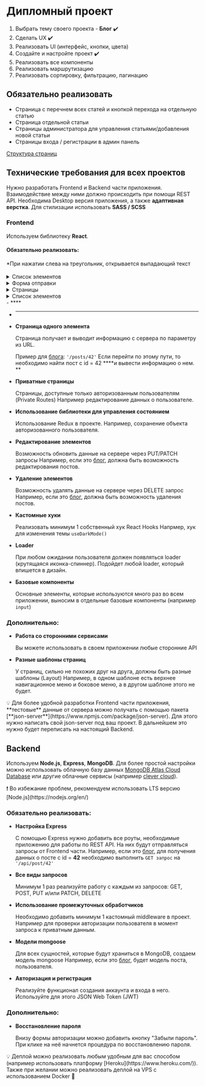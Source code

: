 <div>
  <h1>Дипломный проект</h1>
  <ol>
    <li>Выбрать тему своего проекта - <strong>Блог</strong> ✔️</li>
    <li>Сделать UX ✔️</li>
    <li>Реализовать UI (интерфейс, кнопки, цвета) </li>
    <li>Создайте и настройте проект ✔️</li>
    <li>Реализовать все компоненты</li>
    <li>Реализовать маршрутизацию</li>
    <li>Реализовать сортировку, фильтрацию, пагинацию</li>
  </ol>
  
  <h2>Обязательно реализовать</h2>
  <ul>
    <li>Страница с перечнем всех статей и кнопкой перехода на отдельную статью</li>
    <li>Страница отдельной статьи</li>
    <li>Страницы администратора для управления статьями/добавления новой статьи</li>
    <li>Страницы входа / регистрации в админ панель</li>
  </ul>
  
  <a href="https://cutt.ly/qNmIRYg">Структура страниц</a>
</div>
<div>
  <h2>Технические требования для всех проектов</h2>
  <span>Нужно разработать Frontend и Backend части приложения. Взаимодействие между ними должно происходить при помощи REST API. Необходима Desktop версия   приложения, а также <strong>адаптивная верстка</strong>. Для стилизации использовать <strong>SASS / SCSS</strong></span>
  
  <h3>Frontend</h3>
  <span>Используем библиотеку <strong>React</strong>.</span>
  
  <h4>Обязательно реализовать:</h4>
  <span>*При нажатии слева на треугольник, открывается выпадающий текст</span>
  <br><br>
  <details>
    <summary>Список элементов</summary>
    <br>
    <span>Выводим минимум 1 список элементов, полученных от сервера через GET запрос</span>
  </details>
  <details>
    <summary>Форма отправки</summary>
    <br>
    <span>Всего минимум 3 страницы на сайте, реализованных с помощью React Router</span>
  </details>
  <details>
    <summary>Страницы</summary>
    <br>
    <span>Выводим минимум 1 список элементов, полученных от сервера через GET запрос</span>
  </details>
  <details>
    <summary>Список элементов</summary>
    <br>
    <span>Выводим минимум 1 список элементов, полученных от сервера через GET запрос</span>
  </details>    
- ****
    
    
    
- ****
    
    
    
- **Страница одного элемента**
    
    Страница получает и выводит информацию с сервера по параметру из URL. 
    
    Пример для [блога](https://www.notion.so/1-d85374ec5432468f82d7f17b89cd0eca): `'/posts/42'`
    Если перейти по этому пути, то необходимо найти пост с id = 42 ****и вывести информацию о нем. **
    
- **Приватные страницы**
    
    Страницы, доступные только авторизованным пользователям (Private Routes)
    Например редактирование данных о пользователе. 
    
- **Использование библиотеки для управления состоянием**
    
    Использование Redux в проекте. 
    Например, сохранение объекта авторизованного пользователя.
    
- **Редактирование элементов**
    
    Возможность обновить данные на сервере через PUT/PATCH запросы
    Например, если это [блог](https://www.notion.so/1-d85374ec5432468f82d7f17b89cd0eca), должна быть возможность редактирования постов. 
    
- **Удаление элементов**
    
    Возможность удалять данные на сервере через DELETE запрос
    Например, если это [блог](https://www.notion.so/1-d85374ec5432468f82d7f17b89cd0eca), должна быть возможность удаления постов. 
    
- **Кастомные хуки**
    
    Реализовать минимум 1 собственный хук React Hooks
    Напрмер, хук для изменения темы `useDarkMode()`
    
- **Loader**
    
    При любом ожидании пользователя должен появляться loader (крутящаяся иконка-спиннер). Подойдет любой loader, который впишется в дизайн. 
    
- **Базовые компоненты**
    
    Основные элементы, которые используются много раз во всем приложении, выносим в отдельные базовые компоненты (например `input`)
    

### Дополнительно:

- **Работа со сторонними сервисами**
    
    Вы можете использовать в своем приложении любые сторонние API
    
- **Разные шаблоны страниц**
    
    У страниц, сильно не похожих друг на друга, должны быть разные шаблоны (Layout)
    Например, в одном шаблоне есть верхнее навигационное меню и боковое меню, а в другом шаблоне этого не будет. 
    

<aside>
💡 Для более удобной разработки Frontend части приложения, **тестовые** данные от сервера можно получать с помощью пакета [**json-server**](https://www.npmjs.com/package/json-server). Для этого нужно написать свой json-server под ваш проект. В дальнейшем это нужно будет переписать на настоящий Backend.

</aside>

## Backend

Используем **Node.js**, **Express**, **MongoDB**. Для более простой настройки можно использовать облачную базу данных [MongoDB Atlas Cloud Database](https://www.mongodb.com/cloud/atlas) или другие облачные сервисы (например [clever cloud](https://www.clever-cloud.com/)).

<aside>
❗ Во избежание проблем, рекомендуем использовать LTS версию [Node.js](https://nodejs.org/en/)

</aside>

### Обязательно реализовать:

- **Настройка Express**
    
    С помощью Express нужно добавить все роуты, необходимые приложению для работы по REST API. На них будут отправляться запросы от Frontend части. 
    Например, если это [блог](https://www.notion.so/1-d85374ec5432468f82d7f17b89cd0eca), для получения данных о посте с id = **42** необходимо выполнить `GET запрос` на `'/api/post/42'`
    
- **Все виды запросов**
    
    Минимум 1 раз реализуйте работу с каждым из запросов: GET, POST, PUT и/или PATCH, DELETE
    
- **Использование промежуточных обработчиков**
    
    Необходимо добавить минимум 1 кастомный middleware в проект.
    Например для проверки авторизации пользователя в момент запроса к приватным данным. 
    
- **Модели mongoose**
    
    Для всех сущностей, которые будут храниться в MongoDB, создаем модель mongoose
    Например, если это [блог](https://www.notion.so/1-d85374ec5432468f82d7f17b89cd0eca), будет модель поста, пользователя. 
    
- **Авторизация и регистрация**
    
    Реализуйте функционал создания аккаунта и входа в него. 
    Используйте для этого JSON Web Token (JWT)
    

### Дополнительно:

- **Восстановление пароля**
    
    Внизу формы авторизации можно добавить кнопку "Забыли пароль". При клике на неё начнется процедура по восстановлению пароля. 
    

<aside>
💡 Деплой можно реализовать любым удобным для вас способом (например использовать платформу [Heroku](https://www.heroku.com/)). Также при желании можно реализовать деплой на VPS с использованием Docker 🐳

</aside>  
</div>
